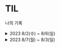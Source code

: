 # TIL
나의 기록
<details>
<summary> 2023 8/2(수) ~ 8/6(일)</summary>
<div>

8/2(수)
- [x] 프로젝트 해야할 것, 하다가 만 것 등 내용 정리
- [x] 모던 자바 인 액션 학습

8/3(목)
- [x] 모든 요청별 로그 처리하기, 작업 후 20230802 프로젝트 내용정리 업데이트
---
8/4(금)
- 휴가 시작
- ---
8/5(토)
- 휴가 끝
- ---
8/6(일)
- [ ] 이슈 아카이빙 문서 정리하기
- [ ] 하비루프 운영팀 확인사항 정리
- [ ] 하비류프 백엔드 회의
- [ ] github issue 정리하기 (요청별 로깅 관련 이슈 생성 및 내용정리)
- ---
</div>
</details>


<details>
<summary> 2023 8/7(월) ~ 8/3(일)</summary>
<div>

8/7(월)
- [ ] 자바 ORM 표준 JPA 프로그래밍 학습
---
8/8(화)

---
8/9(수)

- ---
8/10(목)

- ---
8/11(금)

- ---
8/12(토)

- ---
8/13(일)

- ---
</div>
</details>

